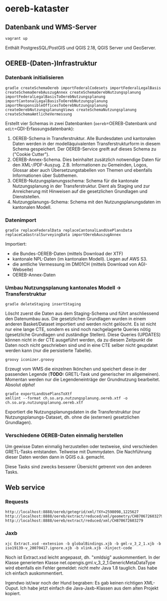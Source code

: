 # oereb-kataster

## Datenbank und WMS-Server
```
vagrant up
```
Enthält PostgresSQL/PostGIS und QGIS 2.18, QGIS Server und GeoServer.

## OEREB-(Daten-)Infrastruktur
### Datenbank initialisieren
```
gradle createSchemaOereb importFederalCodesets importFederalLegalBasis createSchemaOerebAuszugAnnex createSchemaOerebNutzungsplanung importFederalLegalBasisToOerebNutzungsplanung importCantonalLegalBasisToOerebNutzungsplanung importResponsibleOfficesToOerebNutzungsplanung createOerebNutzungsplanungViews createSchemaNutzungsplanung createSchemaAmtlicheVermessung
```
Erstellt vier Schemas in zwei Datenbanken (`oereb`=OEREB-Datenbank und `edit`=GDI-Erfassungsdatenbank):

1. OEREB-Schema in Transferstruktur. Alle Bundesdaten und kantonalen Daten werden in der modelläquivalenten Transferstrukturform in diesem Schema gespeichert. Der OEREB-Service greift auf dieses Schema zu ("Cookie Cutter").
2. OEREB-Annex-Schema. Dies beinhaltet zusätzlich notwendige Daten für den XML-/PDF-Auszug. Z.B. Informationen zu Gemeinden, Logos, Glossar aber auch Übersetzungstabellen von Themen und ebenfalls Informationen über Subthemen.
3. OEREB-Nutzungsplanungsschema: Schema für die kantonale Nutzungsplanung in der Transferstruktur. Dient als Staging und zur Anreicherung mit Hinweisen auf die gesetzlichen Grundlagen und Dienststellen.
4. Nutzungplanungs-Schema: Schema mit den Nutzungsplanungsdaten im kantonalen Modell.

### Datenimport
```
gradle replaceFederalData replaceCantonalLandUsePlansData replaceCadastralSurveyingData importOerebAuszugAnnex
```
Importiert:
- die Bundes-OEREB-Daten (mittels Download der XTF)
- kantonale NPL-Daten (im kantonalen Modell). Liegen auf AWS S3.
- die amtliche Vermessung im DM01CH (mittels Download von AGI-Webseite)
- OEREB-Annex-Daten

### Umbau Nutzungsplanung kantonales Modell -> Transferstruktur
```
gradle deleteStaging insertStaging
```
Löscht zuerst die Daten aus dem Staging-Schema und führt anschliessend den Datenumbau aus. Die gesetzlichen Grundlagen wurden in einem anderen Basket/Dataset importiert und werden nicht gelöscht. Es ist nicht nur eine lange CTE, sondern es sind noch nachgelagerte Queries nötig (gesetzliche Grundlagen und zuständige Stellen). Diese Queries (UPDATES) können nicht in der CTE ausgeführt werden, da zu diesem Zeitpunkt die Daten noch nicht geschrieben sind und in eine CTE selber nicht geupdatet werden kann (nur die persistierte Tabelle).

```
groovy iconizer.groovy
```
Erzeugt vom WMS die einzelnen Ikönchen und speichert diese in der passenden Legende (**TODO:** GRETL-Task und generischer im allgemeinen). Momentan werden nur die Legendeneinträge der Grundnutzung bearbeitet. Absolut *alpha*!

```
gradle exportLandUsePlansToXtf
xmllint --format ch.so.arp.nutzungsplanung.oereb.xtf -o ch.so.arp.nutzungsplanung.oereb.xtf
```
Exportiert die Nutzungsplanungsdaten in die Transferstruktur (nur Nutzungsplanungs-Dataset, dh. ohne die (externen) gesetzlichen Grundlagen).

### Verschiedene OEREB-Daten einmalig herstellen 
Um gewisse Daten einmalig herzustellen oder testweise, sind verschieden GRETL-Tasks entstanden. Teilweise mit Dummydaten. Die Nachführung dieser Daten werden dann in QGIS o.ä. gemacht. 

Diese Tasks sind zwecks besserer Übersicht getrennt von den anderen Tasks. 

## Web service

### Requests

```
http://localhost:8888/oereb/getegrid/xml/?XY=2598098,1225627
http://localhost:8888/oereb/extract/reduced/xml/geometry/CH870672603279
http://localhost:8888/oereb/extract/reduced/xml/CH870672603279
```

### Jaxb

```
xjc Extract.xsd -extension -b globalBindings.xjb -b gml-v_3_2_1.xjb -b iso19139-v_20070417.ignore.xjb -b xlink.xjb -Xinject-code
```

Noch ist Extract.xsd leicht angepasst, dh. "xmldsig" auskommentiert. In der Klasse generierten Klasse net.opengis.gml.v_3_2_1.GenericMetaDataType wird ebenfalls ein Fehler gemeldet: nicht mehr Java 1.8 tauglich. Das habe ich einfach auskommentiert.

Irgendwo ist/war noch der Hund begraben: Es gab keinen richtigen XML-Ouput. Ich habe jetzt einfach die Java-Jaxb-Klassen aus dem alten Projekt kopiert.



